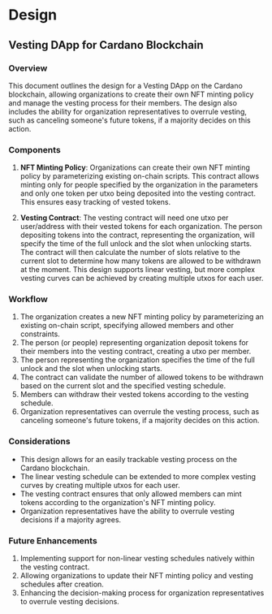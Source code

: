 # Design

## Vesting DApp for Cardano Blockchain

### Overview

This document outlines the design for a Vesting DApp on the Cardano blockchain, allowing organizations to create their own NFT minting policy and manage the vesting process for their members. The design also includes the ability for organization representatives to overrule vesting, such as canceling someone's future tokens, if a majority decides on this action.

### Components

1. **NFT Minting Policy**: Organizations can create their own NFT minting policy by parameterizing existing on-chain scripts. This contract allows minting only for people specified by the organization in the parameters and only one token per utxo being deposited into the vesting contract. This ensures easy tracking of vested tokens.

2. **Vesting Contract**: The vesting contract will need one utxo per user/address with their vested tokens for each organization. The person depositing tokens into the contract, representing the organization, will specify the time of the full unlock and the slot when unlocking starts. The contract will then calculate the number of slots relative to the current slot to determine how many tokens are allowed to be withdrawn at the moment. This design supports linear vesting, but more complex vesting curves can be achieved by creating multiple utxos for each user.

### Workflow

1. The organization creates a new NFT minting policy by parameterizing an existing on-chain script, specifying allowed members and other constraints.
2. The person (or people) representing organization deposit tokens for their members into the vesting contract, creating a utxo per member.
3. The person representing the organization specifies the time of the full unlock and the slot when unlocking starts.
4. The contract can validate the number of allowed tokens to be withdrawn based on the current slot and the specified vesting schedule.
5. Members can withdraw their vested tokens according to the vesting schedule.
6. Organization representatives can overrule the vesting process, such as canceling someone's future tokens, if a majority decides on this action.

### Considerations

- This design allows for an easily trackable vesting process on the Cardano blockchain.
- The linear vesting schedule can be extended to more complex vesting curves by creating multiple utxos for each user.
- The vesting contract ensures that only allowed members can mint tokens according to the organization's NFT minting policy.
- Organization representatives have the ability to overrule vesting decisions if a majority agrees.

### Future Enhancements

1. Implementing support for non-linear vesting schedules natively within the vesting contract.
2. Allowing organizations to update their NFT minting policy and vesting schedules after creation.
3. Enhancing the decision-making process for organization representatives to overrule vesting decisions.
